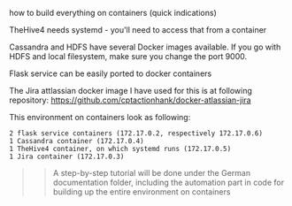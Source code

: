 how to build everything on containers (quick indications)


TheHive4 needs systemd - you'll need to access that from a container

Cassandra and HDFS have several Docker images available. If you go with HDFS and local filesystem, make sure you change the port 9000.

Flask service can be easily ported to docker containers

The Jira attlassian docker image I have used for this is at following repository: https://github.com/cptactionhank/docker-atlassian-jira

This environment on containers look as following:
```
2 flask service containers (172.17.0.2, respectively 172.17.0.6)
1 Cassandra container (172.17.0.4)
1 TheHive4 container, on which systemd runs (172.17.0.5)
1 Jira container (172.17.0.3)
```


>> A step-by-step tutorial will be done under the German documentation folder, 
including the automation part in code for building up the entire environment on containers



